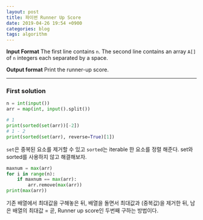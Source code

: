 ```yaml
---
layout: post
title: 파이썬 Runner Up Score
date: 2019-04-26 19:54 +0900
categories: blog
tags: algorithm
---
```



**Input Format**
The first line contains `n`. The second line contains an array  `A[]` of  `n` integers each separated by a space.

**Output format**
Print the runner-up score.

- - - -

### First solution

```py
n = int(input())
arr = map(int, input().split())

# 1
print(sorted(set(arr))[-2])
# 1 - 2
print(sorted(set(arr), reverse=True)[1])
```

`set`은 중복된 요소를 제거할 수 있고 `sorted`는 iterable 한 요소를 정렬 해준다.
set와 sorted를 사용하지 않고 해결해보자.

```py
maxnum = max(arr)
for i in range(n):
	if maxnum == max(arr):
		arr.remove(max(arr))
print(max(arr))
```

기존 배열에서 최대값을 구해놓은 뒤, 배열을 돌면서 최대값과 (중복값)을 제거한 뒤, 남은 배열의 최대값 = 곧, Runner up score인 두번째  구하는 방법이다.

